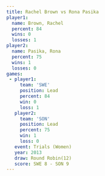 ```yaml
---
title: Rachel Brown vs Rona Pasika
player1:             
  name: Brown, Rachel
  percent: 84        
  wins: 0            
  losses: 1          
player2:             
  name: Pasika, Rona 
  percent: 75        
  wins: 1            
  losses: 0          
games:
 - player1:        
     team: 'SWE'   
     position: Lead
     percent: 84   
     win: 0        
     loss: 1       
   player2:        
     team: 'SON'   
     position: Lead
     percent: 75   
     win: 1        
     loss: 0       
   event: Trials (Women)
   year: 2013           
   draw: Round Robin(12)
   score: SWE 8 - SON 9 
---
```

